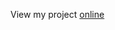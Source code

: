View my project [online](https://tommievangulik.github.io/assignment-playing-with-arrays/index.html)
